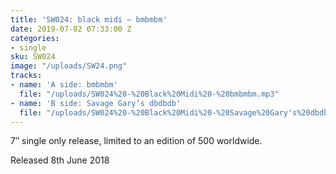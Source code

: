 ```yaml
---
title: 'SW024: black midi – bmbmbm'
date: 2019-07-02 07:33:00 Z
categories:
- single
sku: SW024
image: "/uploads/SW24.png"
tracks:
- name: 'A side: bmbmbm'
  file: "/uploads/SW024%20-%20Black%20Midi%20-%20bmbmbm.mp3"
- name: 'B side: Savage Gary’s dbdbdb'
  file: "/uploads/SW024%20-%20Black%20Midi%20-%20Savage%20Gary's%20dbdbdb.mp3"
---
```


7″ single only release, limited to an edition of 500 worldwide.

Released 8th June 2018